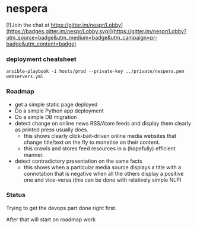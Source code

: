 nespera
=======

[![Join the chat at https://gitter.im/nespr/Lobby](https://badges.gitter.im/nespr/Lobby.svg)](https://gitter.im/nespr/Lobby?utm_source=badge&utm_medium=badge&utm_campaign=pr-badge&utm_content=badge)


### deployment cheatsheet

`ansible-playbook -i hosts/prod --private-key ../private/nespera.pem webservers.yml`



### Roadmap
- get a simple static page deployed
- Do a simple Python app deployment 
- Do a simple DB migration 
 - detect change on online news RSS/Atom feeds and display them clearly as printed press usually does.
    * this shows clearly click-bait-driven online media websites that change title/text on the fly to monetise on their content.
    * this crawls and stores feed resources in a (hopefully) efficient manner.
 - detect contradictory presentation on the same facts
    * this shows when a particular media source displays a title with a connotation that is negative when all the others display a positive one and vice-versa (this can be done with relatively simple NLP)

### Status
Trying to get the devops part done right first. 

After that will start on roadmap work
